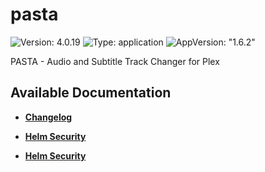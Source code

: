 # pasta

![Version: 4.0.19](https://img.shields.io/badge/Version-4.0.19-informational?style=flat-square) ![Type: application](https://img.shields.io/badge/Type-application-informational?style=flat-square) ![AppVersion: "1.6.2"](https://img.shields.io/badge/AppVersion-"1.6.2"-informational?style=flat-square)

PASTA - Audio and Subtitle Track Changer for Plex

## Available Documentation

- [**Changelog**](CHANGELOG)

- [**Helm Security**](container-security)

- [**Helm Security**](helm-security)

